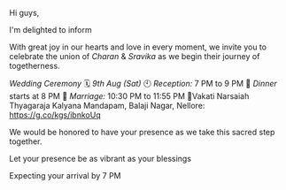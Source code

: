 Hi guys,
 
I'm delighted to inform
 
With great joy in our hearts and love in every moment, we invite you to celebrate the union of
*Charan* & *Sravika*
as we begin their journey of togetherness.
 
_Wedding Ceremony_
🗓 *9th Aug (Sat)*
🕙 *Reception:* 7 PM to 9 PM
🍲 *Dinner* starts at 8 PM
💍 *Marriage:* 10:30 PM to 11:55 PM
📍Vakati Narsaiah Thyagaraja Kalyana Mandapam, Balaji Nagar, Nellore: https://g.co/kgs/ibnkoUq
 
We would be honored to have your presence as we take this sacred step together.
 
Let your presence be as vibrant as your blessings
 
Expecting your arrival by 7 PM
